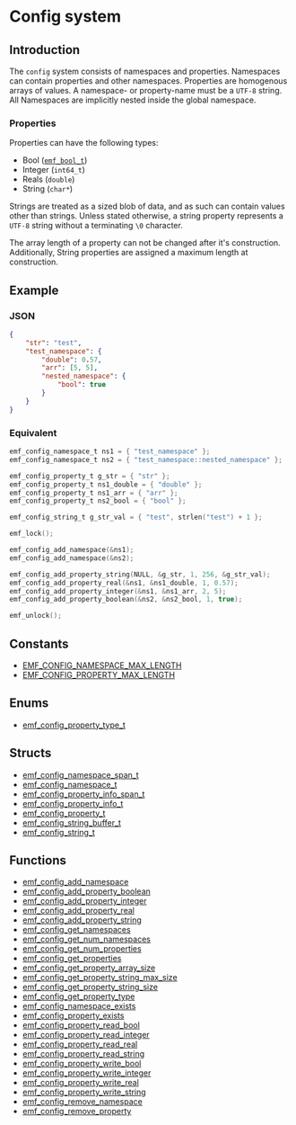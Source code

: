 # Config system

## Introduction
The `config` system consists of namespaces and properties. Namespaces can contain properties and other namespaces. Properties are homogenous arrays of values. A namespace- or property-name must be a `UTF-8` string. All Namespaces are implicitly nested inside the global namespace.

### Properties
Properties can have the following types:

- Bool ([`emf_bool_t`](../reference/type.emf_bool_t.md))
- Integer (`int64_t`)
- Reals (`double`)
- String (`char*`)

Strings are treated as a sized blob of data, and as such can contain values other than strings. Unless stated otherwise, a string property represents a `UTF-8` string without a terminating `\0` character.

The array length of a property can not be changed after it's construction. Additionally, String properties are assigned a maximum length at construction.

## Example

### JSON

```json
{
    "str": "test",
    "test_namespace": {
        "double": 0.57,
        "arr": [5, 5],
        "nested_namespace": {
            "bool": true
        }
    }
}
```

### Equivalent

```c
emf_config_namespace_t ns1 = { "test_namespace" };
emf_config_namespace_t ns2 = { "test_namespace::nested_namespace" };

emf_config_property_t g_str = { "str" };
emf_config_property_t ns1_double = { "double" };
emf_config_property_t ns1_arr = { "arr" };
emf_config_property_t ns2_bool = { "bool" };

emf_config_string_t g_str_val = { "test", strlen("test") + 1 };

emf_lock();

emf_config_add_namespace(&ns1);
emf_config_add_namespace(&ns2);

emf_config_add_property_string(NULL, &g_str, 1, 256, &g_str_val);
emf_config_add_property_real(&ns1, &ns1_double, 1, 0.57);
emf_config_add_property_integer(&ns1, &ns1_arr, 2, 5);
emf_config_add_property_boolean(&ns2, &ns2_bool, 1, true);

emf_unlock();
```

## Constants

- [EMF_CONFIG_NAMESPACE_MAX_LENGTH](../reference/constant.EMF_CONFIG_NAMESPACE_MAX_LENGTH.md)
- [EMF_CONFIG_PROPERTY_MAX_LENGTH](../reference/constant.EMF_CONFIG_PROPERTY_MAX_LENGTH.md)

## Enums

- [emf_config_property_type_t](../reference/enum.emf_config_property_type_t.md)

## Structs

- [emf_config_namespace_span_t](../reference/struct.emf_config_namespace_span_t.md)
- [emf_config_namespace_t](../reference/struct.emf_config_namespace_t.md)
- [emf_config_property_info_span_t](../reference/struct.emf_config_property_info_span_t.md)
- [emf_config_property_info_t](../reference/struct.emf_config_property_info_t.md)
- [emf_config_property_t](../reference/struct.emf_config_property_t.md)
- [emf_config_string_buffer_t](../reference/struct.emf_config_string_buffer_t.md)
- [emf_config_string_t](../reference/struct.emf_config_string_t.md)

## Functions

- [emf_config_add_namespace](../reference/fn.emf_config_add_namespace.md)
- [emf_config_add_property_boolean](../reference/fn.emf_config_add_property_boolean.md)
- [emf_config_add_property_integer](../reference/fn.emf_config_add_property_integer.md)
- [emf_config_add_property_real](../reference/fn.emf_config_add_property_real.md)
- [emf_config_add_property_string](../reference/fn.emf_config_add_property_string.md)
- [emf_config_get_namespaces](../reference/fn.emf_config_get_namespaces.md)
- [emf_config_get_num_namespaces](../reference/fn.emf_config_get_num_namespaces.md)
- [emf_config_get_num_properties](../reference/fn.emf_config_get_num_properties.md)
- [emf_config_get_properties](../reference/fn.emf_config_get_properties.md)
- [emf_config_get_property_array_size](../reference/fn.emf_config_get_property_array_size.md)
- [emf_config_get_property_string_max_size](../reference/fn.emf_config_get_property_string_max_size.md)
- [emf_config_get_property_string_size](../reference/fn.emf_config_get_property_string_size.md)
- [emf_config_get_property_type](../reference/fn.emf_config_get_property_type.md)
- [emf_config_namespace_exists](../reference/fn.emf_config_namespace_exists.md)
- [emf_config_property_exists](../reference/fn.emf_config_property_exists.md)
- [emf_config_property_read_bool](../reference/fn.emf_config_property_read_bool.md)
- [emf_config_property_read_integer](../reference/fn.emf_config_property_read_integer.md)
- [emf_config_property_read_real](../reference/fn.emf_config_property_read_real.md)
- [emf_config_property_read_string](../reference/fn.emf_config_property_read_string.md)
- [emf_config_property_write_bool](../reference/fn.emf_config_property_write_bool.md)
- [emf_config_property_write_integer](../reference/fn.emf_config_property_write_integer.md)
- [emf_config_property_write_real](../reference/fn.emf_config_property_write_real.md)
- [emf_config_property_write_string](../reference/fn.emf_config_property_write_string.md)
- [emf_config_remove_namespace](../reference/fn.emf_config_remove_namespace.md)
- [emf_config_remove_property](../reference/fn.emf_config_remove_property.md)